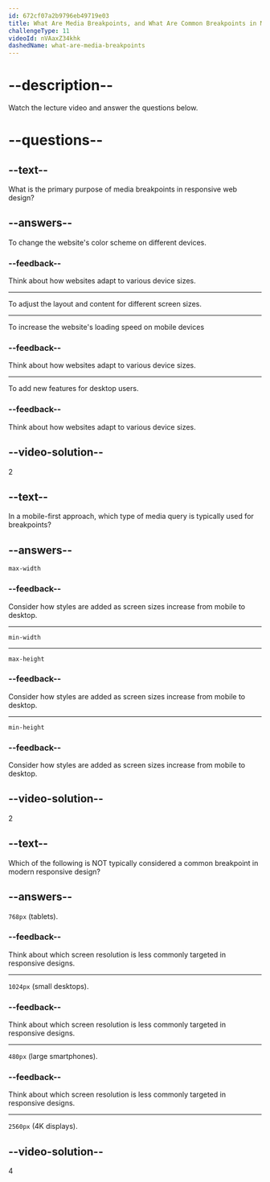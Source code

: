 ```yaml
---
id: 672cf07a2b9796eb49719e03
title: What Are Media Breakpoints, and What Are Common Breakpoints in Modern Design?
challengeType: 11
videoId: nVAaxZ34khk
dashedName: what-are-media-breakpoints
---
```


# --description--

Watch the lecture video and answer the questions below.

# --questions--

## --text--

What is the primary purpose of media breakpoints in responsive web design?

## --answers--

To change the website's color scheme on different devices.

### --feedback--

Think about how websites adapt to various device sizes.

---

To adjust the layout and content for different screen sizes.

---

To increase the website's loading speed on mobile devices

### --feedback--

Think about how websites adapt to various device sizes.

---

To add new features for desktop users.

### --feedback--

Think about how websites adapt to various device sizes.

## --video-solution--

2

## --text--

In a mobile-first approach, which type of media query is typically used for breakpoints?

## --answers--

`max-width`

### --feedback--

Consider how styles are added as screen sizes increase from mobile to desktop.

---

`min-width`

---

`max-height`

### --feedback--

Consider how styles are added as screen sizes increase from mobile to desktop.

---

`min-height`

### --feedback--

Consider how styles are added as screen sizes increase from mobile to desktop.

## --video-solution--

2

## --text--

Which of the following is NOT typically considered a common breakpoint in modern responsive design?

## --answers--

`768px` (tablets).

### --feedback--

Think about which screen resolution is less commonly targeted in responsive designs.

---

`1024px` (small desktops).

### --feedback--

Think about which screen resolution is less commonly targeted in responsive designs.

---

`480px` (large smartphones).

### --feedback--

Think about which screen resolution is less commonly targeted in responsive designs.

---

`2560px` (4K displays).

## --video-solution--

4
